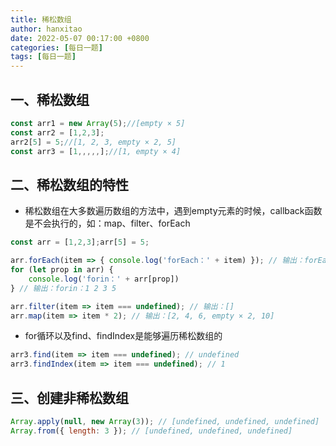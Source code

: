 ```yaml
---
title: 稀松数组
author: hanxitao
date: 2022-05-07 00:17:00 +0800
categories: [每日一题]
tags: [每日一题]
---
```


## 一、稀松数组

```javascript
const arr1 = new Array(5);//[empty × 5]
const arr2 = [1,2,3];
arr2[5] = 5;//[1, 2, 3, empty × 2, 5]
const arr3 = [1,,,,,];//[1, empty × 4]
```

## 二、稀松数组的特性

- 稀松数组在大多数遍历数组的方法中，遇到empty元素的时候，callback函数是不会执行的，如：map、filter、forEach

```javascript
const arr = [1,2,3];arr[5] = 5;

arr.forEach(item => { console.log('forEach：' + item) }); // 输出：forEach：1 2 3 5
for (let prop in arr) {
    console.log('forin：' + arr[prop])
} // 输出：forin：1 2 3 5

arr.filter(item => item === undefined); // 输出：[]
arr.map(item => item * 2); // 输出：[2, 4, 6, empty × 2, 10]
```

- for循环以及find、findIndex是能够遍历稀松数组的

```javascript
arr3.find(item => item === undefined); // undefined
arr3.findIndex(item => item === undefined); // 1
```

## 三、创建非稀松数组

```javascript
Array.apply(null, new Array(3)); // [undefined, undefined, undefined]
Array.from({ length: 3 }); // [undefined, undefined, undefined]
```